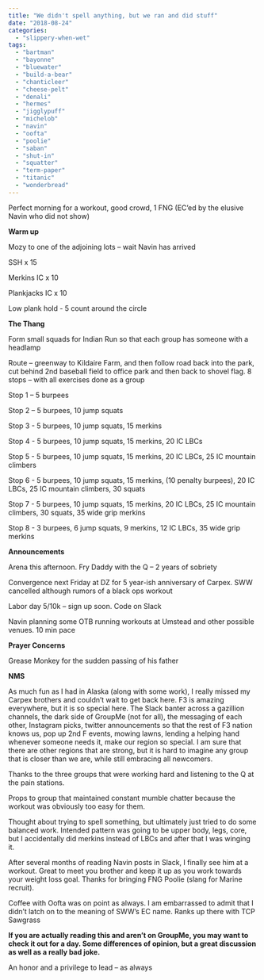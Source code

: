 ```yaml
---
title: "We didn't spell anything, but we ran and did stuff"
date: "2018-08-24"
categories: 
  - "slippery-when-wet"
tags: 
  - "bartman"
  - "bayonne"
  - "bluewater"
  - "build-a-bear"
  - "chanticleer"
  - "cheese-pelt"
  - "denali"
  - "hermes"
  - "jigglypuff"
  - "michelob"
  - "navin"
  - "oofta"
  - "poolie"
  - "saban"
  - "shut-in"
  - "squatter"
  - "term-paper"
  - "titanic"
  - "wonderbread"
---
```


Perfect morning for a workout, good crowd, 1 FNG (EC’ed by the elusive Navin who did not show)

**Warm up**

Mozy to one of the adjoining lots – wait Navin has arrived

SSH x 15

Merkins IC x 10

Plankjacks IC x 10

Low plank hold - 5 count around the circle

**The Thang**

Form small squads for Indian Run so that each group has someone with a headlamp

Route – greenway to Kildaire Farm, and then follow road back into the park, cut behind 2nd baseball field to office park and then back to shovel flag. 8 stops – with all exercises done as a group

Stop 1 – 5 burpees

Stop 2 – 5 burpees, 10 jump squats

Stop 3 - 5 burpees, 10 jump squats, 15 merkins

Stop 4 - 5 burpees, 10 jump squats, 15 merkins, 20 IC LBCs

Stop 5 - 5 burpees, 10 jump squats, 15 merkins, 20 IC LBCs, 25 IC mountain climbers

Stop 6 - 5 burpees, 10 jump squats, 15 merkins, (10 penalty burpees), 20 IC LBCs, 25 IC mountain climbers, 30 squats

Stop 7 - 5 burpees, 10 jump squats, 15 merkins, 20 IC LBCs, 25 IC mountain climbers, 30 squats, 35 wide grip merkins

Stop 8 - 3 burpees, 6 jump squats, 9 merkins, 12 IC LBCs, 35 wide grip merkins

**Announcements**

Arena this afternoon. Fry Daddy with the Q – 2 years of sobriety

Convergence next Friday at DZ for 5 year-ish anniversary of Carpex. SWW cancelled although rumors of a black ops workout

Labor day 5/10k – sign up soon. Code on Slack

Navin planning some OTB running workouts at Umstead and other possible venues. 10 min pace

**Prayer Concerns**

Grease Monkey for the sudden passing of his father

**NMS**

As much fun as I had in Alaska (along with some work), I really missed my Carpex brothers and couldn’t wait to get back here. F3 is amazing everywhere, but it is so special here. The Slack banter across a gazillion channels, the dark side of GroupMe (not for all), the messaging of each other, Instagram picks, twitter announcements so that the rest of F3 nation knows us, pop up 2nd F events, mowing lawns, lending a helping hand whenever someone needs it, make our region so special. I am sure that there are other regions that are strong, but it is hard to imagine any group that is closer than we are, while still embracing all newcomers.

Thanks to the three groups that were working hard and listening to the Q at the pain stations.

Props to group that maintained constant mumble chatter because the workout was obviously too easy for them.

Thought about trying to spell something, but ultimately just tried to do some balanced work. Intended pattern was going to be upper body, legs, core, but I accidentally did merkins instead of LBCs and after that I was winging it.

After several months of reading Navin posts in Slack, I finally see him at a workout. Great to meet you brother and keep it up as you work towards your weight loss goal. Thanks for bringing FNG Poolie (slang for Marine recruit).

Coffee with Oofta was on point as always. I am embarrassed to admit that I didn’t latch on to the meaning of SWW’s EC name. Ranks up there with TCP Sawgrass

**If you are actually reading this and aren’t on GroupMe, you may want to check it out for a day. Some differences of opinion, but a great discussion as well as a really bad joke.**

An honor and a privilege to lead – as always
